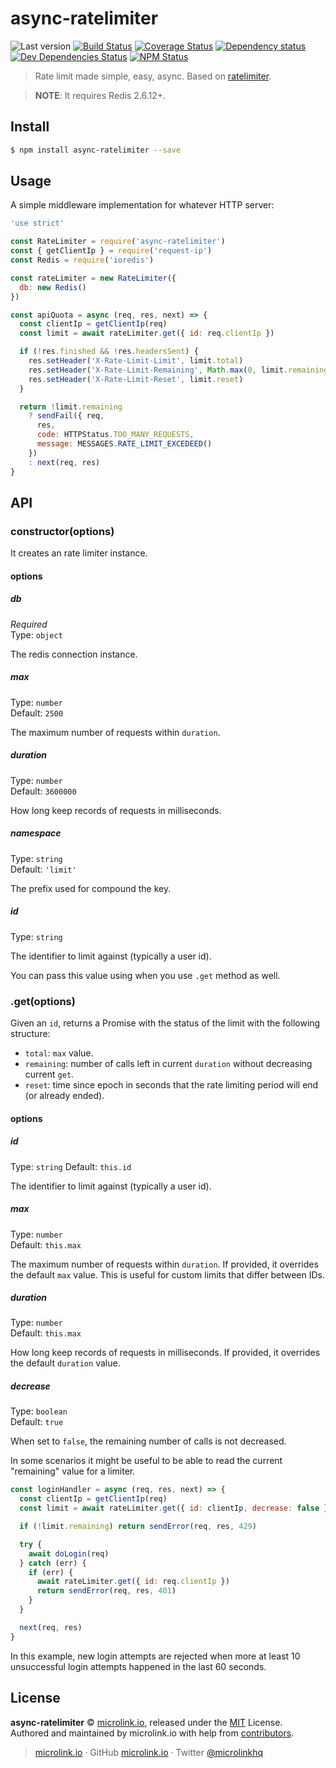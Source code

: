 # async-ratelimiter

![Last version](https://img.shields.io/github/tag/microlinkhq/async-ratelimiter.svg?style=flat-square)
[![Build Status](https://img.shields.io/travis/microlinkhq/async-ratelimiter/master.svg?style=flat-square)](https://travis-ci.org/microlinkhq/async-ratelimiter)
[![Coverage Status](https://img.shields.io/coveralls/microlinkhq/async-ratelimiter.svg?style=flat-square)](https://coveralls.io/github/microlinkhq/async-ratelimiter)
[![Dependency status](https://img.shields.io/david/microlinkhq/async-ratelimiter.svg?style=flat-square)](https://david-dm.org/microlinkhq/async-ratelimiter)
[![Dev Dependencies Status](https://img.shields.io/david/dev/microlinkhq/async-ratelimiter.svg?style=flat-square)](https://david-dm.org/microlinkhq/async-ratelimiter#info=devDependencies)
[![NPM Status](https://img.shields.io/npm/dm/async-ratelimiter.svg?style=flat-square)](https://www.npmjs.org/package/async-ratelimiter)

> Rate limit made simple, easy, async. Based on [ratelimiter](https://github.com/tj/node-ratelimiter).

> **NOTE**: It requires Redis 2.6.12+.

## Install

```bash
$ npm install async-ratelimiter --save
```

## Usage

A simple middleware implementation for whatever HTTP server:

```js
'use strict'

const RateLimiter = require('async-ratelimiter')
const { getClientIp } = require('request-ip')
const Redis = require('ioredis')

const rateLimiter = new RateLimiter({
  db: new Redis()
})

const apiQuota = async (req, res, next) => {
  const clientIp = getClientIp(req)
  const limit = await rateLimiter.get({ id: req.clientIp })

  if (!res.finished && !res.headersSent) {
    res.setHeader('X-Rate-Limit-Limit', limit.total)
    res.setHeader('X-Rate-Limit-Remaining', Math.max(0, limit.remaining - 1))
    res.setHeader('X-Rate-Limit-Reset', limit.reset)
  }

  return !limit.remaining
    ? sendFail({ req,
      res,
      code: HTTPStatus.TOO_MANY_REQUESTS,
      message: MESSAGES.RATE_LIMIT_EXCEDEED()
    })
    : next(req, res)
}
```

## API

### constructor(options)

It creates an rate limiter instance.

#### options

##### db

*Required*<br>
Type: `object`

The redis connection instance.

##### max

Type: `number`<br>
Default: `2500`

The maximum number of requests within `duration`.

##### duration

Type: `number`<br>
Default: `3600000`

How long keep records of requests in milliseconds.

##### namespace

Type: `string`<br>
Default: `'limit'`

The prefix used for compound the key.

##### id

Type: `string`

The identifier to limit against (typically a user id).

You can pass this value using when you use `.get` method as well.

### .get(options)

Given an `id`, returns a Promise with the status of the limit with the following structure:
  - `total`: `max` value.
  - `remaining`: number of calls left in current `duration` without decreasing current `get`.
  - `reset`: time since epoch in seconds that the rate limiting period will end (or already ended).

#### options

##### id

Type: `string`
Default: `this.id`

The identifier to limit against (typically a user id).

##### max

Type: `number`</br>
Default: `this.max`

The maximum number of requests within `duration`. If provided, it overrides the default `max` value. This is useful for custom limits that differ between IDs.

##### duration

Type: `number`</br>
Default: `this.max`

How long keep records of requests in milliseconds. If provided, it overrides the default `duration` value.

##### decrease

Type: `boolean`</br>
Default: `true`

When set to `false`, the remaining number of calls is not decreased.

In some scenarios it might be useful to be able to read the current "remaining" value for a limiter.

```js
const loginHandler = async (req, res, next) => {
  const clientIp = getClientIp(req)
  const limit = await rateLimiter.get({ id: clientIp, decrease: false })

  if (!limit.remaining) return sendError(req, res, 429)

  try {
    await doLogin(req)
  } catch (err) {
    if (err) {
      await rateLimiter.get({ id: req.clientIp })
      return sendError(req, res, 401)
    }
  }

  next(req, res)
}
```

In this example, new login attempts are rejected when more at least 10 unsuccessful login attempts happened in the last 60 seconds.

## License

**async-ratelimiter** © [microlink.io](https://microlink.io), released under the [MIT](https://github.com/microlinkhq/async-ratelimiter/blob/master/LICENSE.md) License.<br>
Authored and maintained by microlink.io with help from [contributors](https://github.com/microlinkhq/async-ratelimiter/contributors).

> [microlink.io](https://microlink.io) · GitHub [microlink.io](https://github.com/microlinkhq) · Twitter [@microlinkhq](https://twitter.com/microlinkhq)
